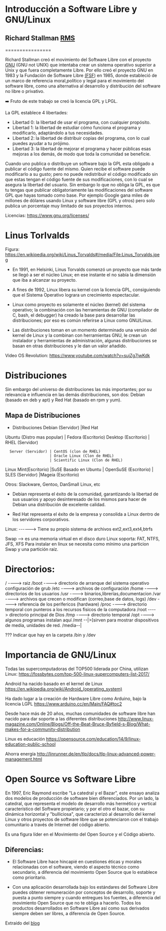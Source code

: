 # Introducción a Software Libre y GNU/Linux 

## Richard Stallman [RMS](https://en.wikipedia.org/wiki/Richard_Stallman#/media/File:NicoBZH_-_Richard_Stallman_(by-sa)_(10).jpg) 
================

Richard Stallman creó el movimiento del Software Libre con el proyecto [GNU](https://www.gnu.org/) (GNU not UNIX) que intentaba crear un sistema operativo superior a Unix y que fuera completamente Libre.
Por ello creó el proyecto GNU en 1983 y la Fundación de Software Libre [(FSF](http://www.fsf.org/ )) en 1985, donde estableció de un marco de referencia moral,político y legal para el movimiento del software libre, como una alternativa al desarrollo y distribución del software no libre o privativo.

:arrow_right: Fruto de este trabajo se creó la licencia GPL y LPGL. 

La GPL establece 4 libertades: 

* Libertad 0: la libertad de usar el programa, con cualquier propósito. 
* Libertad 1: la libertad de estudiar cómo funciona el programa y modificarlo, adaptándolo a tus necesidades. 
* Libertad 2: la libertad de distribuir copias del programa, con lo cual puedes ayudar a tu prójimo. 
* Libertad 3: la libertad de mejorar el programa y hacer públicas esas mejoras a los demás, de modo que toda la comunidad se beneficie.

Cuando uno publica o distribuye un software bajo la GPL esta obligado a publicar el código fuente del mismo. Quien recibe el software puede modificarlo a su gusto; pero no puede redistribuir el código modificado sin que estas tengan el código fuente de sus modificaciones, con lo cual se asegura la libertad del usuario. 
Sin embargo lo que no obliga la GPL, es que tu tengas que publicar obligatoriamente las modificaciones del software GPL que hayas tomado como base. 
Por ejemplo Google gana miles de millones de dólares usando Linux y software libre (GPL y otros) pero solo publica un porcentaje muy limitado de sus proyectos internos. 

Licencias:
https://www.gnu.org/licenses/

Linus Torlvalds
===============

Figura:
https://en.wikipedia.org/wiki/Linus_Torvalds#/media/File:Linus_Torvalds.jpeg

- En 1991, en Helsinki, Linus Torvalds comenzó un proyecto que más tarde se llegó a ser el núcleo Linux; en ese instante el no sabía la dimensión que iba a alcanzar su proyecto. 

- A fines de 1992, Linux libera su kernel con la licencia GPL, consiguiendo que el Sistema Operativo lograra un crecimiento espectacular.

- Linux como proyecto es solamente el núcleo (kernel) del sistema operativo; la combinación con las herramientas de GNU (compilador de C, bash, el debugger) ha creado la base para desarrollar las distribuciones; por eso es común referirse a Linux como GNU/Linux. 

- Las distribuciones toman en un momento determinado una versión del kernel de Linux y la combinan con herramientas GNU, le crean un instalador y herramientas de administración, algunas distribuciones se basan en otras distribuciones y le dan un valor añadido. 

Video OS Revolution:
https://www.youtube.com/watch?v=sujZg7jwKdk


Distribuciones
==============

Sin embargo del universo de distribuciones las más importantes; por su relevancia e influencia en las demás distribuciones, son dos: 
Debian (basado en deb y apt) y Red Hat (basado en rpm y yum). 

Mapa de Distribuciones 
----------------------

* Distribuciones Debian (Servidor) |Red Hat 

Ubuntu (Distro mas popular) | Fedora (Escritorio) 
   Desktop (Escritorio) | RHEL (Servidor) 

      Server (Servidor) | CentOS (clon de RHEL) 
                        | Oracle Linux (Clon de RHEL) 
                        | Scientific Linux (Clon de RHEL) 
 Linux Mint(Escritorio) |SuSE 
       Basado en Ubuntu | OpenSuSE (Escritorio) 
                        | SLES (Servidor) 
                        |Mageia (Escritorio) 

Otros: Slackware, Gentoo, DanSmall Linux, etc 

- Debian representa el éxito de la comunidad, garantizando la libertad de sus usuarios y apoyo desinteresado de los mismos para hacer de Debian una distribución de excelente calidad. 

- Red Hat representa el éxito de la empresa y consolida a Linux dentro de los servidores corporativos. 

Linux: ------> Tiene su propio sistema de archivos ext2,ext3,ext4,btrfs 

Swap --> es una memoria virtual en el disco duro Linux soporta: FAT, NTFS, JFS, XFS Para instalar en linux se necesita como mínimo una particion Swap y una partición raíz. 

Directorios: 
===========

/ ----> raiz 
/boot ----> directorio de arranque del sistema operativo configuración de grub 
/etc  ----> archivos de configuración 
/home ----> directorios de los usuarios 
/usr ----> binarios,librerías,documentacion 
/var ----> archivos que crecen o modifican (correo,base de datos, logs) 
/dev ----> referencia de los perifericos (hardware) 
/proc ----> directorio temporal con punteros a los recursos fisicos de la computadora 
/root ----> directorio principal de Dios 
/tmp ----> directorio temporal 
/opt ----> algunos programas instalan aquí 
/mnt --|>[sirven para mostrar dispositivos de media, unidades de red. 
/media--|

???  Indicar que hay en la carpeta /bin y /dev 

Importancia de GNU/Linux
========================

Todas las supercomputadoras del TOP500 liderada por China, utilizan Linux:
https://fossbytes.com/top-500-linux-supercomputers-list-2017/

Android ha nacido basado en el kernel de Linux
https://en.wikipedia.org/wiki/Android_(operating_system)

Ha dado lugar a la creación de Hardware Libre como Arduino, bajo la licencia LGPL
https://www.arduino.cc/en/Main/FAQ#toc2

Desde hace más de 20 años, muchas comunidades de software libre han nacido para dar soporte a las diferentes distribuciones
http://www.linux-magazine.com/Online/Blogs/Off-the-Beat-Bruce-Byfield-s-Blog/What-makes-for-a-community-distribution

Linux es educación
https://opensource.com/education/14/9/linux-education-public-school

Ahorra energía
http://linrunner.de/en/tlp/docs/tlp-linux-advanced-power-management.html

Open Source vs Software Libre
=============================

En 1997, Eric Raymond escribe "La catedral y el Bazar", este ensayo analiza dos modelos de producción de software bien diferenciados. Por un lado, la catedral, que representa el modelo de desarrollo más hermético y vertical característico del Software propietario; y por el otro el bazar, con su dinámica horizontal y "bulliciosa", que caracterizó al desarrollo del kernel Linux y otros proyectos de software libre que se potenciaron con el trabajo comunitario a través de Internet del código abierto.

Es una figura líder en el Movimiento del Open Source y el Código abierto.

Diferencias:
-----------

- El Software Libre hace hincapié en cuestiones éticas y morales relacionadas con el software, viendo el aspecto técnico como secundario, a diferencia del movimiento Open Source que lo establece como prioritario.

- Con una aplicación desarrollada bajo los estándares del Software Libre puedes obtener remuneración por conceptos de desarrollo, soporte y puesta a punto siempre y cuando entregues los fuentes, a diferencia del movimiento Open Source que no te obliga a hacerlo. Todos los productos desarrollados en Software Libre así como sus derivados siempre deben ser libres, a diferencia de Open Source. 

Extraído del [blog](https://hipertextual.com/archivo/2014/05/diferencias-software-libre-y-open-source/)

